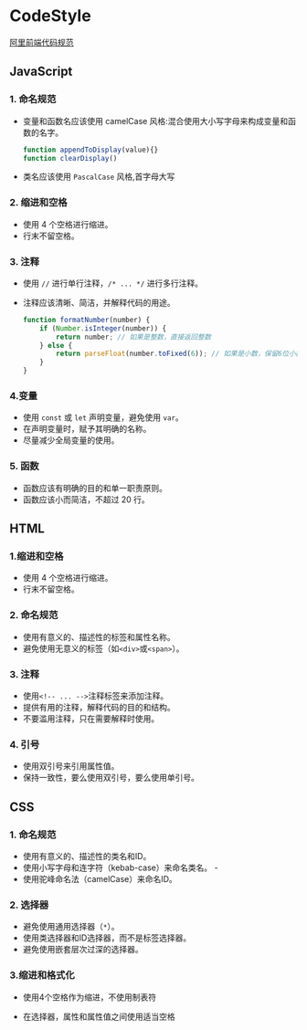 # CodeStyle

[阿里前端代码规范](https://zhoubichuan.github.io/web-vue/%E9%98%BF%E9%87%8C%E5%89%8D%E7%AB%AF%E5%BC%80%E5%8F%91%E8%A7%84%E8%8C%83.pdf)

## JavaScript 

### 1. 命名规范 

- 变量和函数名应该使用 camelCase 风格:混合使用大小写字母来构成变量和函数的名字。

  ```js
  function appendToDisplay(value){}
  function clearDisplay() 
  ```

- 类名应该使用 `PascalCase` 风格,首字母大写

### 2. 缩进和空格

- 使用 4 个空格进行缩进。
- 行末不留空格。

### 3. 注释

- 使用 `//` 进行单行注释，`/* ... */` 进行多行注释。

- 注释应该清晰、简洁，并解释代码的用途。

  ```js
  function formatNumber(number) {
      if (Number.isInteger(number)) {
          return number; // 如果是整数，直接返回整数
      } else {
          return parseFloat(number.toFixed(6)); // 如果是小数，保留6位小数并返回
      }
  }
  ```

### 4.变量

- 使用 `const` 或 `let` 声明变量，避免使用 `var`。
- 在声明变量时，赋予其明确的名称。
- 尽量减少全局变量的使用。

###  5. 函数

- 函数应该有明确的目的和单一职责原则。
- 函数应该小而简洁，不超过 20 行。

## HTML 

### 1.缩进和空格

- 使用 4 个空格进行缩进。
- 行末不留空格。

### 2. 命名规范

- 使用有意义的、描述性的标签和属性名称。
- 避免使用无意义的标签（如`<div>`或`<span>`）。

### 3. 注释

- 使用`<!-- ... -->`注释标签来添加注释。
- 提供有用的注释，解释代码的目的和结构。
- 不要滥用注释，只在需要解释时使用。

### 4. 引号

- 使用双引号来引用属性值。
- 保持一致性，要么使用双引号，要么使用单引号。



## CSS

### 1. 命名规范 

- 使用有意义的、描述性的类名和ID。 
- 使用小写字母和连字符（kebab-case）来命名类名。 - 
- 使用驼峰命名法（camelCase）来命名ID。

### 2. 选择器

- 避免使用通用选择器（`*`）。
- 使用类选择器和ID选择器，而不是标签选择器。
- 避免使用嵌套层次过深的选择器。

### 3.缩进和格式化

- 使用4个空格作为缩进，不使用制表符

- 在选择器，属性和属性值之间使用适当空格
